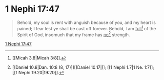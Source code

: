 # 1 Nephi 17:47

> Behold, my soul is rent with anguish because of you, and my heart is pained; I fear lest ye shall be cast off forever. Behold, I am <u>full</u>[^a] of the Spirit of God, insomuch that my frame has <u>no</u>[^b] strength.

[1 Nephi 17:47](https://www.churchofjesuschrist.org/study/scriptures/bofm/1-ne/17?lang=eng&id=p47#p47)


[^a]: [[Micah 3.8|Micah 3:8]].  
[^b]: [[Daniel 10.8|Dan. 10:8 (8, 17)]][[Daniel 10.17|]]; [[1 Nephi 1.7|1 Ne. 1:7]]; [[1 Nephi 19.20|19:20]].  
